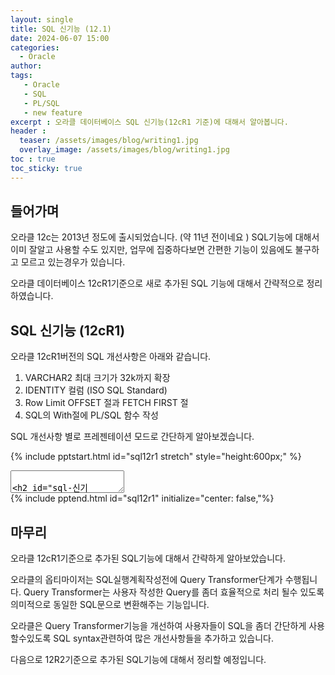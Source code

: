 ```yaml
---
layout: single
title: SQL 신기능 (12.1)
date: 2024-06-07 15:00
categories: 
  - Oracle 
author: 
tags: 
   - Oracle  
   - SQL
   - PL/SQL
   - new feature
excerpt : 오라클 데이터베이스 SQL 신기능(12cR1 기준)에 대해서 알아봅니다.
header :
  teaser: /assets/images/blog/writing1.jpg
  overlay_image: /assets/images/blog/writing1.jpg
toc : true  
toc_sticky: true
---
```


## 들어가며

오라클 12c는 2013년 정도에 출시되었습니다. (약 11년 전이네요 )
SQL기능에 대해서 이미 잘알고 사용할 수도 있지만, 업무에 집중하다보면 간편한 기능이 있음에도 불구하고 모르고 있는경우가 있습니다.

오라클 데이터베이스 12cR1기준으로 새로 추가된 SQL 기능에 대해서 간략적으로 정리하였습니다.

## SQL 신기능 (12cR1)

오라클 12cR1버전의 SQL 개선사항은 아래와 같습니다. 

1. VARCHAR2 최대 크기가 32k까지 확장
2. IDENTITY 컬럼 (ISO SQL Standard)
3. Row Limit OFFSET 절과 FETCH FIRST 절
4. SQL의 With절에 PL/SQL 함수 작성

SQL 개선사항 별로 프레젠테이션 모드로 간단하게 알아보겠습니다.

{% include pptstart.html id="sql12r1 stretch" style="height:600px;" %}
<section data-markdown>
<textarea data-template>

## SQL 신기능 (12cR1)
### 목차
  1. VARCHAR2 최대 크기가 32k까지 확장
  2. IDENTITY 컬럼 (ISO SQL Standard)
  3. Row Limit OFFSET 절과 FETCH FIRST 절
  4. SQL의 With절에 PL/SQL 함수 작성
---
## 1. VARCHAR2의 크기 확장
### 최대 크기가 32k까지 확장
- 11.2까지는
  - VARCHAR2의 최대 크기는 4000 bytes 였음
- 12.1부터는
  - VARCHAR2의 최대 크기가 32767 bytes까지 확장 가능
  - MAX_STRING_SIZE 초기화 매개변수를 EXTENDED로 설정
  - 설정후에 데이터베이스 재기동 및 스크립트(utl32k.sql) 수행 필요
  - 한번 설정하면 STANDARD(기존 설정)로 되돌릴수 없음

<pre><code data-trim data-noescape>
SQL> ALTER SYSTEM SET MAX_STRING_SIZE = EXTENDED;
</code></pre>
---
## 2. IDENTITY 컬럼 (ISO SQL Standard)
### INSERT시 자동으로 숫자가 증가하는 컬럼
- 11.2까지는
  - 테이블에 추가되는 각 행을 고유하게 식별해야할 경우, 테이블에 INSERT 트리거를 생성하고 사전에 생성한 SEQUENCE번호를 할당, or INSERT구문에서 SEQUENCE호출하여 데이터 추가
- 12.1부터는
  - IDENTITY 컬럼을 사용하여 SEQUENCE를 별도로 생성할 필요가 없어짐(자동으로 생성됨)
  - IDENTITY 컬럼과 내부에서 생성된 SEQUENCE는 ALL_TAB_IDENTITY_COLS에서 확인가능

<pre><code data-trim data-noescape>
SQL> CREATE TABLE tickets (
       ticket_id NUMBER GENERATED AS IDENTITY,
       desc  VARCHAR2(255)
);
</code></pre>
---
## 3. Row Limit OFFSET 절과 FETCH FIRST 절 (1/2)
### 결과를 정렬하고 특정 행만 추출하는 SQL
- 11.2까지는
  - 질의 결과를 행을 제한할 경우, ROW_NUMBER 함수를 사용함.
- 12.1부터는
  - OFFSET N ROWS FETCH FIRST M ROWS ONLY
  - OFFSET 절에서는 row limit이 시작하기 전에 건너뛸 행수를 지정
  - FETCH FIRST 절에서는 반환되는 행수나 행의 비율을 지정
  - OFFSET절을 생략하고 FETCH FIRST n ROWS ONLY로 설정하면 Top N개의 행을 조회
---
## 3. Row Limit OFFSET 절과 FETCH FIRST 절 (2/2)
### 실행예시
- OFFSET 과  FETCH FIRST 절을 사용시

<pre><code data-trim data-noescape>
SQL> SELECT employee_id, last_name 
     FROM employees 
     ORDER BY employee_id 
     OFFSET 5 ROWS FETCH NEXT 5 ROWS ONLY;

 EMPLOYEE_ID LAST_NAME
----------- -------------------------
 105          Austin
 106          Pataballa
 107          Lorentz
 108          Greenberg
 109          Faviet 
</code></pre>
---
## 4. SQL의 With절에 PL/SQL 함수 작성
### SQL문을 복잡하게 만드는것을 방지하기 위하여 복잡한 계산은 SQL의 외부로 분리함
- WITH절 내에서 PL/SQL함수를 포함
- 별도 함수를 생성할 필요가 없음
- 복잡한 계산을 SQL 외부로 분리하여 SELECT문의 복잡성을 방지

<pre><code data-trim data-noescape>
SQL> WITH
  FUNCTION with_function (param NUMBER)RETURN NUMBER IS
    result NUMBER;
  BEGIN
    result := param * 2;
    RETURN result;
  END;

SELECT with_function(column1) FROM my_table;
</code></pre>
</textarea>
</section>
{% include pptend.html id="sql12r1" initialize="center: false,"%}

## 마무리

오라클 12cR1기준으로 추가된 SQL기능에 대해서 간략하게 알아보았습니다. 

오라클의 옵티마이저는 SQL실행계획작성전에 Query Transformer단계가 수행됩니다. 
Query Transformer는 사용자 작성한 Query를 좀더 효율적으로 처리 될수 있도록 의미적으로 동일한 SQL문으로 변환해주는 기능입니다. 

오라클은 Query Transformer기능을 개선하여 사용자들이 SQL을 좀더 간단하게 사용할수있도록 SQL syntax관련하여 많은 개선사항들을 추가하고 있습니다.

다음으로 12R2기준으로 추가된 SQL기능에 대해서 정리할 예정입니다.